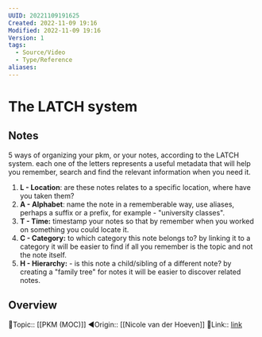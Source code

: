 ```yaml
---
UUID: 20221109191625
Created: 2022-11-09 19:16
Modified: 2022-11-09 19:16
Version: 1
tags:
  - Source/Video
  - Type/Reference
aliases: 
---
```


# The LATCH system

## Notes

5 ways of organizing your pkm, or your notes, according to the LATCH system. each one of the letters represents a useful metadata that will help you remember, search and find the relevant information when you need it.

1. **L - Location**: are these notes relates to a specific location, where have you taken them?
2. **A - Alphabet**: name the note in a rememberable way, use aliases, perhaps a suffix or a prefix, for example - "university classes".
3. **T - Time:** timestamp your notes so that by remember when you worked on something you could locate it.
4. **C - Category:** to which category this note belongs to? by linking it to a category it will be easier to find if all you remember is the topic and not the note itself.
5. **H - Hierarchy:** - is this note a child/sibling of a different note? by creating a "family tree" for notes it will be easier to discover related notes.

## Overview
🔼Topic:: [[PKM (MOC)]]
◀Origin:: [[Nicole van der Hoeven]]
🔗Link:: [link](https://www.youtube.com/watch?v=vS-b_RUtL1A)
